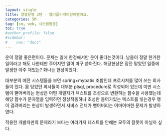 ```yaml
---
layout: single
title: 알쓸운영 2탄 - 웹어플리케이션이뻗어요.
categories: SM
tag: [sm, web, 시스템멈춤]
toc: true
#author_profile: false
#sidebar:
#    nav: "docs"
---
```


운이 정말 좋은편이다. 문제는 일에 한정해서만 운이 좋다는것이다. 남들이 정말 한가한 일이라고 해도 나한테만 주어지면 일이 마구 쏟아진다. 해당현상은 잠깐 맡았던 일중에 발생한 아주 재밌는? 화나는 현상이었다.

대부분의 예전 시스템들을 보면 spring+mybatis 조합인데 프로시저를 많이 쓰는 회사들이 있다. 몸 담았던 회사들이 대부분 plsql, procedure로 작성되어 있는데 
이번 시스템이 뻗어버리는 현상은 어떤 개발자가 텍스트를 초성으로 변환하는 함수을 사용했는데 해당 함수가 문자열을 입력하면 정상작동하나 초성만 들어가있는 텍스트를 넣는경우
행이 걸려버리는 현상이 발생하면서 서비스 전체가 뻗어버리는 어마어마한 문제가 발생하였다.

적용한 개발자만의 문제라기 보다는 여러가지 테스트를 안해본 모두의 잘못이 아닐까 싶다.


[//]: # (```)

[//]: # (CREATE DEFINER=`스키마`@`%` FUNCTION `fn_choSearch`&#40;`str` varchar&#40;20&#41;&#41; RETURNS varchar&#40;20&#41; CHARSET utf8 )

[//]: # ()
[//]: # (BEGIN )

[//]: # (     declare returnStr varchar&#40;100&#41;; )

[//]: # (     declare cnt int; )

[//]: # (     declare i int; )

[//]: # (     declare j int; )

[//]: # (     declare tmpStr varchar&#40;10&#41;; )

[//]: # ()
[//]: # (     if str is null then )

[//]: # (         return ''; )

[//]: # (     end if; )

[//]: # ()
[//]: # (   set str = replace&#40;str, ' ', ''&#41;;)

[//]: # (     set cnt = length&#40;str&#41;/3; )

[//]: # (     set i = 1; )

[//]: # (     set j = 1; )

[//]: # (     while i <=cnt DO )

[//]: # (           set tmpStr = substring&#40;str,i,j&#41;; )

[//]: # (           set returnStr = concat&#40;ifnull&#40;returnStr,''&#41;, )

[//]: # ()
[//]: # (            case when tmpStr rlike '^&#40;ㄱ|ㄲ&#41;' OR &#40; tmpStr >= '가' AND tmpStr < '나' &#41; then 'ㄱ' )

[//]: # (                 when tmpStr rlike '^ㄴ' OR &#40; tmpStr >= '나' AND tmpStr < '다' &#41; then 'ㄴ' )

[//]: # (                 when tmpStr rlike '^&#40;ㄷ|ㄸ&#41;' OR &#40; tmpStr >= '다' AND tmpStr < '라' &#41; then 'ㄷ' )

[//]: # (                 when tmpStr rlike '^ㄹ' OR &#40; tmpStr >= '라' AND tmpStr < '마' &#41; then 'ㄹ' )

[//]: # (                 when tmpStr rlike '^ㅁ' OR &#40; tmpStr >= '마' AND tmpStr < '바' &#41; then 'ㅁ' )

[//]: # (                 when tmpStr rlike '^ㅂ' OR &#40; tmpStr >= '바' AND tmpStr < '사' &#41; then 'ㅂ' )

[//]: # (                 when tmpStr rlike '^&#40;ㅅ|ㅆ&#41;' OR &#40; tmpStr >= '사' AND tmpStr < '아' &#41; then 'ㅅ' )

[//]: # (                 when tmpStr rlike '^ㅇ' OR &#40; tmpStr >= '아' AND tmpStr < '자' &#41; then 'ㅇ' )

[//]: # (                 when tmpStr rlike '^&#40;ㅈ|ㅉ&#41;' OR &#40; tmpStr >= '자' AND tmpStr < '차' &#41; then 'ㅈ' )

[//]: # (                 when tmpStr rlike '^ㅊ' OR &#40; tmpStr >= '차' AND tmpStr < '카' &#41; then 'ㅊ' )

[//]: # (                 when tmpStr rlike '^ㅋ' OR &#40; tmpStr >= '카' AND tmpStr < '타' &#41; then 'ㅋ' )

[//]: # (                 when tmpStr rlike '^ㅌ' OR &#40; tmpStr >= '타' AND tmpStr < '파' &#41; then 'ㅌ' )

[//]: # (                 when tmpStr rlike '^ㅍ' OR &#40; tmpStr >= '파' AND tmpStr < '하' &#41; then 'ㅍ' )

[//]: # (            else 'ㅎ' end&#41;; )

[//]: # (           set i=i+1; )

[//]: # (     end while; )

[//]: # (  RETURN returnStr; )

[//]: # (END;)

[//]: # (```)